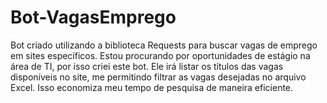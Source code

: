 # Bot-VagasEmprego
Bot criado utilizando a biblioteca Requests para buscar vagas de emprego em sites específicos. 
Estou procurando por oportunidades de estágio na área de TI, por isso criei este bot. Ele irá listar os títulos das vagas disponíveis no site, me permitindo filtrar as vagas desejadas no arquivo Excel. Isso economiza meu tempo de pesquisa de maneira eficiente.
